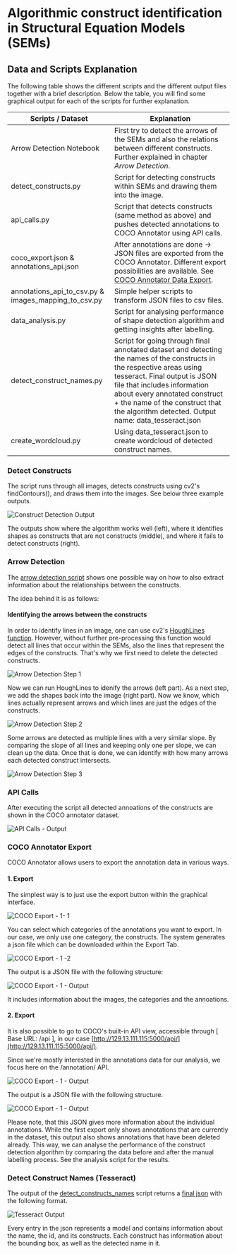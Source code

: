 
# Algorithmic construct identification in Structural Equation Models (SEMs)


## Data and Scripts Explanation
The following table shows the different scripts and the different output files together with a brief description. Below the table, you will find some graphical output for each of the scripts for further explanation.

| Scripts / Dataset| Explanation|
| --- | --- |
| Arrow Detection Notebook | First try to detect the arrows of the SEMs and also the relations between different constructs. Further explained in chapter *Arrow Detection*. |
| detect_constructs.py| Script for detecting constructs within SEMs and drawing them into the image. |
| api_calls.py| Script that detects constructs (same method as above) and pushes detected annotations to COCO Annotator using API calls. |
| coco_export.json & annotations_api.json|After annotations are done -> JSON files are exported from the COCO Annotator. Different export possibilities are available. See [COCO Annotator Data Export](https://git.scc.kit.edu/yn2099/research-model-annotation#coco-annotator-export). |
| annotations_api_to_csv.py & images_mapping_to_csv.py|Simple helper scripts to transform JSON files to csv files.|
| data_analysis.py|Script for analysing performance of shape detection algorithm and getting insights after labelling.
| detect_construct_names.py |Script for going through final annotated dataset and detecting the names of the constructs in the respective areas using tesseract. Final output is JSON file that includes information about every annotated construct + the name of the construct that the algorithm detected. Output name: data_tesseract.json|
| create_wordcloud.py| Using data_tesseract.json to create wordcloud of detected construct names.|

###  Detect Constructs
The script runs through all images, detects constructs using cv2's findContours(), and draws them into the images. See below three example outputs.

![Construct Detection Output](images/detect_constructs_output.PNG)

The outputs show where the algorithm works well (left), where it identifies shapes as constructs that are not constructs (middle), and where it fails to detect constructs (right).

###  Arrow Detection
The [arrow detection script](https://git.scc.kit.edu/yn2099/research-model-annotation/-/blob/master/Arrow%20Detection.ipynb) shows one possible way on how to also extract information about the relationships between the constructs.

The idea  behind it is as follows:

####  Identifying the arrows between the constructs
In order to identify lines in an image, one can use cv2's [HoughLines function](https://opencv-python-tutroals.readthedocs.io/en/latest/py_tutorials/py_imgproc/py_houghlines/py_houghlines.html). However, without further pre-processing this function would detect all lines that occur within the SEMs, also the lines that represent the edges of the constructs. That's why we first need to delete the detected constructs.


![Arrow Detection Step 1](images/arrow_detection_step1.PNG)

Now we can run HoughLines to idenify the arrows (left part).
As a next step, we add the shapes back into the image (right part). Now we know, which lines actually represent arrows and which lines are just the edges of the constructs.


![Arrow Detection Step 2](images/arrow_detection_step2.PNG)

Some arrows are detected as multiple lines with a very similar slope. By comparing the slope of all lines and keeping only one per slope, we can clean up the data. Once that is done, we can identify with how many arrows each detected construct intersects.



![Arrow Detection Step 3](images/arrow_detection_step3.PNG)

### API Calls
After executing the script all detected annoations of the constructs are shown in the COCO annotator dataset.

![API Calls - Output](images/api_calls.PNG)

### COCO Annotator Export
COCO Annotator allows users to export the annotation data in various ways. 
#### 1. Export

The simplest way is to just use the export button within the graphical interface. 

![COCO Export - 1- 1](images/coco_export_1_1.PNG)

You can select which categories of the annotations you want to export. In our case, we only use one category, the constructs. The system generates a json file which can be downloaded within the Export Tab.

![COCO Export - 1 -2](images/coco_export_1_2.PNG)

The output is a JSON file with the following structure:

![COCO Export - 1 - Output](images/coco_export_1_output.PNG)

It includes information about the images, the categories and the annoations.

#### 2. Export

It is also possible to go to COCO's built-in API view, accessible through [ Base URL: /api ], in our case [http://129.13.111.115:5000/api/](http://129.13.111.115:5000/api/).

Since we're mostly interested in the annotations data for our analysis, we focus here on the /annotation/ API.

![COCO Export - 1 - Output](images/coco_export_2.PNG)

The output is a JSON file with the following structure.

![COCO Export - 1 - Output](images/coco_export_2_output.PNG)

Please note, that this JSON gives more information about the individual annotations. While the first export only shows annotations that are currently in the dataset, this output also shows annotations that have been deleted already. This way, we can analyse the performance of the construct detection algorithm by comparing the data before and after the manual labelling process. See the analysis script for the results.

### Detect Construct Names (Tesseract)
The output of the [detect_constructs_names](https://git.scc.kit.edu/yn2099/research-model-annotation/-/blob/master/detect_construct_names.py) script returns a [final json](https://git.scc.kit.edu/yn2099/research-model-annotation/-/blob/master/data_tesseract.json) with the following format.

![Tesseract Output](images/tesseract_output.PNG)

Every entry in the json represents a model and contains information about the name, the id, and its constructs. Each construct has information about the bounding box, as well as the detected name in it.





